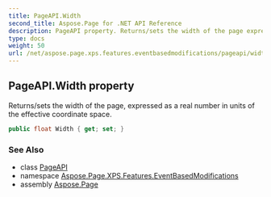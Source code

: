 ```yaml
---
title: PageAPI.Width
second_title: Aspose.Page for .NET API Reference
description: PageAPI property. Returns/sets the width of the page expressed as a real number in units of the effective coordinate space
type: docs
weight: 50
url: /net/aspose.page.xps.features.eventbasedmodifications/pageapi/width/
---
```

## PageAPI.Width property

Returns/sets the width of the page, expressed as a real number in units of the effective coordinate space.

```csharp
public float Width { get; set; }
```

### See Also

* class [PageAPI](../)
* namespace [Aspose.Page.XPS.Features.EventBasedModifications](../../pageapi/)
* assembly [Aspose.Page](../../../)



